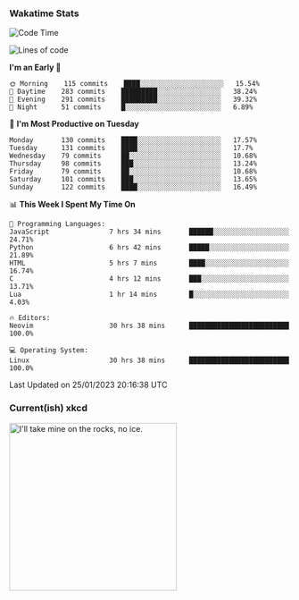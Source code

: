 ### Wakatime Stats
<!--START_SECTION:waka-->
![Code Time](http://img.shields.io/badge/Code%20Time-1%2C380%20hrs%2059%20mins-blue)

![Lines of code](https://img.shields.io/badge/From%20Hello%20World%20I%27ve%20Written-357%20Thousand%20lines%20of%20code-blue)

**I'm an Early 🐤** 

```text
🌞 Morning    115 commits    ████░░░░░░░░░░░░░░░░░░░░░   15.54% 
🌆 Daytime    283 commits    █████████░░░░░░░░░░░░░░░░   38.24% 
🌃 Evening    291 commits    █████████░░░░░░░░░░░░░░░░   39.32% 
🌙 Night      51 commits     █░░░░░░░░░░░░░░░░░░░░░░░░   6.89%

```
📅 **I'm Most Productive on Tuesday** 

```text
Monday       130 commits    ████░░░░░░░░░░░░░░░░░░░░░   17.57% 
Tuesday      131 commits    ████░░░░░░░░░░░░░░░░░░░░░   17.7% 
Wednesday    79 commits     ██░░░░░░░░░░░░░░░░░░░░░░░   10.68% 
Thursday     98 commits     ███░░░░░░░░░░░░░░░░░░░░░░   13.24% 
Friday       79 commits     ██░░░░░░░░░░░░░░░░░░░░░░░   10.68% 
Saturday     101 commits    ███░░░░░░░░░░░░░░░░░░░░░░   13.65% 
Sunday       122 commits    ████░░░░░░░░░░░░░░░░░░░░░   16.49%

```


📊 **This Week I Spent My Time On** 

```text
💬 Programming Languages: 
JavaScript               7 hrs 34 mins       ██████░░░░░░░░░░░░░░░░░░░   24.71% 
Python                   6 hrs 42 mins       █████░░░░░░░░░░░░░░░░░░░░   21.89% 
HTML                     5 hrs 7 mins        ████░░░░░░░░░░░░░░░░░░░░░   16.74% 
C                        4 hrs 12 mins       ███░░░░░░░░░░░░░░░░░░░░░░   13.71% 
Lua                      1 hr 14 mins        █░░░░░░░░░░░░░░░░░░░░░░░░   4.03%

🔥 Editors: 
Neovim                   30 hrs 38 mins      █████████████████████████   100.0%

💻 Operating System: 
Linux                    30 hrs 38 mins      █████████████████████████   100.0%

```


 Last Updated on 25/01/2023 20:16:38 UTC
<!--END_SECTION:waka-->

### Current(ish) xkcd
<a id="xkcd-a" title="I'll take mine on the rocks, no ice." href="https://www.xkcd.com" target="_blank">
        <img align="center" id="xkcd-img" src="https://imgs.xkcd.com/comics/planet_killer_comet_margarita.png" alt="I'll take mine on the rocks, no ice." height=300 />
</a>
